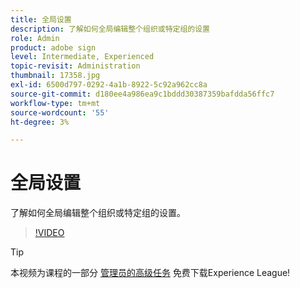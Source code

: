 ```yaml
---
title: 全局设置
description: 了解如何全局编辑整个组织或特定组的设置
role: Admin
product: adobe sign
level: Intermediate, Experienced
topic-revisit: Administration
thumbnail: 17358.jpg
exl-id: 6500d797-0292-4a1b-8922-5c92a962cc8a
source-git-commit: d180ee4a986ea9c1bddd30387359bafdda56ffc7
workflow-type: tm+mt
source-wordcount: '55'
ht-degree: 3%

---
```


# 全局设置

了解如何全局编辑整个组织或特定组的设置。

>[!VIDEO](https://video.tv.adobe.com/v/17358?hidetitle=true)

>[!TIP]
>
>本视频为课程的一部分 [管理员的高级任务](https://experienceleague.adobe.com/?recommended=Sign-A-1-2020.1) 免费下载Experience League!
